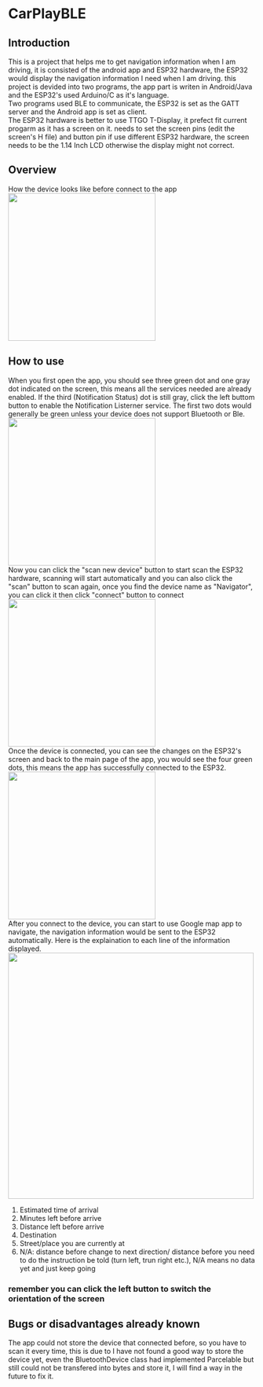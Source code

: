 # CarPlayBLE
 
## Introduction
This is a project that helps me to get navigation information when I am driving, it is consisted of the android app and ESP32 hardware, the ESP32 would display the navigation information I need when I am driving.
this project is devided into two programs, the app part is writen in Android/Java and the ESP32's used Arduino/C as it's language.<br>
Two programs used BLE to communicate, the ESP32 is set as the GATT server and the Android app is set as client.<br>
The ESP32 hardware is better to use TTGO T-Display, it prefect fit current progarm as it has a screen on it. needs to set the screen pins (edit the screen's H file) and button pin if use different ESP32 hardware, the screen needs to be the 1.14 Inch LCD otherwise the display might not correct.<br>
## Overview
How the device looks like before connect to the app<br>
<img src="https://github.com/appleshaman/CarPlayBLE/blob/main/docs/4.jpg" width = "300"><br>
## How to use
When you first open the app, you should see three green dot and one gray dot indicated on the screen, this means all the services needed are already enabled. If the third (Notification Status) dot is still gray, click the left buttom button to enable the Notification Listerner service. The first two dots would generally be green unless your device does not support Bluetooth or Ble.<br>
<img src="https://github.com/appleshaman/CarPlayBLE/blob/main/docs/1.jpg" width = "300"><br>
Now you can click the "scan new device" button to start scan the ESP32 hardware, scanning will start automatically and you can also click the "scan" button to scan again, once you find the device name as "Navigator", you can click it then click "connect" button to connect<br>
<img src="https://github.com/appleshaman/CarPlayBLE/blob/main/docs/2.jpg" width = "300"><br>
Once the device is connected, you can see the changes on the ESP32's screen and back to the main page of the app, you would see the four green dots, this means the app has successfully connected to the ESP32.<br>
<img src="https://github.com/appleshaman/CarPlayBLE/blob/main/docs/3.jpg" width = "300"><br>
After you connect to the device, you can start to use Google map app to navigate, the navigation information would be sent to the ESP32 automatically.
Here is the explaination to each line of the information displayed.<br>
<img src="https://github.com/appleshaman/CarPlayBLE/blob/main/docs/5.jpg" width = "500"><br>
1. Estimated time of arrival<br>
2. Minutes left before arrive<br>
3. Distance left before arrive<br>
4. Destination<br>
5. Street/place you are currently at<br>
6. N/A: distance before change to next direction/ distance before you need to do the instruction be told (turn left, trun right etc.), N/A means no data yet and just keep going<br>

### remember you can click the left button to switch the orientation of the screen
## Bugs or disadvantages already known
The app could not store the device that connected before, so you have to scan it every time, this is due to I have not found a good way to store the device yet, even the BluetoothDevice class had implemented Parcelable but still could not be transfered into bytes and store it, I will find a way in the future to fix it.

